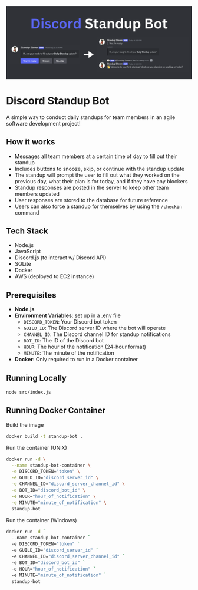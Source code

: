 <p align="center">
   <img src="./readme-assets/banner.png" alt="banner"/>
</p>

# Discord Standup Bot
A simple way to conduct daily standups for team members in an agile software development project!

## How it works
- Messages all team members at a certain time of day to fill out their standup
- Includes buttons to snooze, skip, or continue with the standup update
- The standup will prompt the user to fill out what they worked on the previous day, what their plan is for today, and if they have any blockers
- Standup responses are posted in the server to keep other team members updated
- User responses are stored to the database for future reference
- Users can also force a standup for themselves by using the `/checkin` command

## Tech Stack
- Node.js 
- JavaScript
- Discord.js (to interact w/ Discord API)
- SQLite
- Docker
- AWS (deployed to EC2 instance)

## Prerequisites
- **Node.js**
- **Environment Variables**: set up in a .env file
  - `DISCORD_TOKEN`: Your Discord bot token
  - `GUILD_ID`: The Discord server ID where the bot will operate
  - `CHANNEL_ID`: The Discord channel ID for standup notifications
  - `BOT_ID`: The ID of the Discord bot
  - `HOUR`: The hour of the notification (24-hour format)
  - `MINUTE`: The minute of the notification
- **Docker**: Only required to run in a Docker container

## Running Locally
```bash
node src/index.js
```

## Running Docker Container
Build the image
```bash
docker build -t standup-bot .
```

Run the container (UNIX)
```bash
docker run -d \
  --name standup-bot-container \
  -e DISCORD_TOKEN="token" \
  -e GUILD_ID="discord_server_id" \
  -e CHANNEL_ID="discord_server_channel_id" \
  -e BOT_ID="discord_bot_id" \
  -e HOUR="hour_of_notification" \
  -e MINUTE="minute_of_notification" \
  standup-bot
```

Run the container (Windows)
```bash
docker run -d `
  --name standup-bot-container `
  -e DISCORD_TOKEN="token" `
  -e GUILD_ID="discord_server_id" `
  -e CHANNEL_ID="discord_server_channel_id" `
  -e BOT_ID="discord_bot_id" `
  -e HOUR="hour_of_notification" `
  -e MINUTE="minute_of_notification" `
  standup-bot
```
